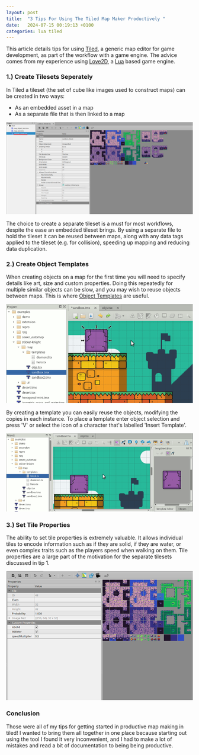 ```yaml
---
layout: post
title:  "3 Tips For Using The Tiled Map Maker Productively "
date:   2024-07-15 00:19:13 +0100
categories: lua tiled
---
```


This article details tips for using [Tiled](https://www.mapeditor.org/), a generic map editor for game development, as part of the workflow with a game engine. The advice comes from my experience using [Love2D](https://love2d.org/), a [Lua](https://www.lua.org/) based game engine.

### 1.) Create Tilesets Seperately
In Tiled a tileset (the set of cube like images used to construct maps) can be created in two ways:
- As an embedded asset in a map
- As a separate file that is then linked to a map

![An Example File Setup](/images/tiled_external_tileset.png "An Example File Setup")

The choice to create a separate tileset is a must for most workflows, despite the ease an embedded tileset brings. By using a separate file to hold the tileset it can be reused between maps, along with any data tags applied to the tileset (e.g. for collision), speeding up mapping and reducing data duplication.

### 2.) Create Object Templates
When creating objects on a map for the first time you will need to specify details like art, size and custom properties. Doing this repeatedly for multiple similar objects can be slow, and you may wish to reuse objects between maps. This is where [Object Templates](https://doc.mapeditor.org/en/stable/manual/using-templates/#creating-templates) are useful.

![How To Create Templates](/images/creating-templates.gif "How To Create Templates")

By creating a template you can easily reuse the objects, modifying the copies in each instance. To place a template enter object selection and press 'V' or select the icon of a character that's labelled 'Insert Template'.

![How To Create Template Instances](/images/creating-instances.gif "How To Create Template Instances")

### 3.) Set Tile Properties
The ability to set tile properties is extremely valuable. It allows individual tiles to encode information such as if they are solid, if they are water, or even complex traits such as the players speed when walking on them. Tile properties are a large part of the motivation for the separate tilesets discussed in tip 1.

![Tile Properties Example](/images/tiled_tile_properties.png "Example Of Tile Properties")

### Conclusion
Those were all of my tips for getting started in productive map making in tiled! I wanted to bring them all together in one place because starting out using the tool I found it very inconvenient, and I had to make a lot of mistakes and read a bit of documentation to being being productive.